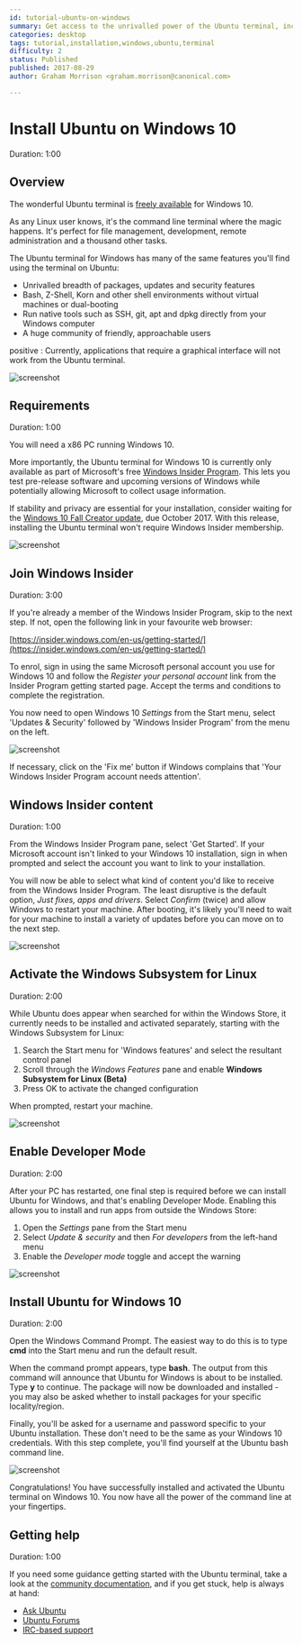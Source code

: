 ```yaml
---
id: tutorial-ubuntu-on-windows
summary: Get access to the unrivalled power of the Ubuntu terminal, including tools such as SSH, apt and vim, directly on your Windows 10 computer.
categories: desktop
tags: tutorial,installation,windows,ubuntu,terminal
difficulty: 2
status: Published
published: 2017-08-29
author: Graham Morrison <graham.morrison@canonical.com>

---
```


# Install Ubuntu on Windows 10
Duration: 1:00

## Overview

The wonderful Ubuntu terminal is [freely available][msubuntu] for Windows 10.

As any Linux user knows, it's the command line terminal where the magic happens. It's perfect for file management, development, remote administration and a thousand other tasks.

The Ubuntu terminal for Windows has many of the same features you'll find using the terminal on Ubuntu:

- Unrivalled breadth of packages, updates and security features
- Bash, Z-Shell, Korn and other shell environments without virtual machines or dual-booting
- Run native tools such as SSH, git, apt and dpkg directly from your Windows computer
- A huge community of friendly, approachable users

positive
: Currently, applications that require a graphical interface will not work from the Ubuntu terminal.

![screenshot](https://assets.ubuntu.com/v1/86b2a146-win10-ubuntu-startmenu.png)

## Requirements
Duration: 1:00

You will need a x86 PC running Windows 10.

More importantly, the Ubuntu terminal for Windows 10 is currently only available as part of Microsoft's free [Windows Insider Program][windowsinsider]. This lets you test pre-release software and upcoming versions of Windows while potentially allowing Microsoft to collect usage information.

If stability and privacy are essential for your installation, consider waiting for the [Windows 10 Fall Creator update][win10fall], due October 2017. With this release, installing the Ubuntu terminal won't require Windows Insider membership.

![screenshot](https://assets.ubuntu.com/v1/da4c0355-win10-ubuntu-insider.png)

## Join Windows Insider
Duration: 3:00

If you're already a member of the Windows Insider Program, skip to the next step. If not, open the following link in your favourite web browser:

[https://insider.windows.com/en-us/getting-started/](https://insider.windows.com/en-us/getting-started/)

To enrol, sign in using the same Microsoft personal account you use for Windows 10 and follow the *Register your personal account* link from the Insider Program getting started page. Accept the terms and conditions to complete the registration.

You now need to open Windows 10 *Settings* from the Start menu, select 'Updates & Security' followed by 'Windows Insider Program' from the menu on the left.

![screenshot](https://assets.ubuntu.com/v1/c4ad72ed-win10-ubuntu-settings.png)

If necessary, click on the 'Fix me' button if Windows complains that 'Your Windows Insider Program account needs attention'.

## Windows Insider content
Duration: 1:00

From the Windows Insider Program pane, select 'Get Started'. If your Microsoft account isn't linked to your Windows 10 installation, sign in when prompted and select the account you want to link to your installation.

You will now be able to select what kind of content you'd like to receive from the Windows Insider Program. The least disruptive is the default option, *Just fixes, apps and drivers*. Select *Confirm* (twice) and allow Windows to restart your machine. After booting, it's likely you'll need to wait for your machine to install a variety of updates before you can move on to the next step.
 
![screenshot](https://assets.ubuntu.com/v1/35588b47-win10-ubuntu-content.png) 

## Activate the Windows Subsystem for Linux
Duration: 2:00

While Ubuntu does appear when searched for within the Windows Store, it currently needs to be installed and activated separately, starting with the Windows Subsystem for Linux:

1. Search the Start menu for 'Windows features' and select the resultant control panel
1. Scroll through the *Windows Features* pane and enable **Windows Subsystem for Linux (Beta)**
1. Press OK to activate the changed configuration

When prompted, restart your machine. 

![screenshot](https://assets.ubuntu.com/v1/c18526f7-win10-ubuntu-features.png)

## Enable Developer Mode
Duration: 2:00

After your PC has restarted, one final step is required before we can install Ubuntu for Windows, and that's enabling Developer Mode. Enabling this allows you to install and run apps from outside the Windows Store:

1. Open the *Settings* pane from the Start menu
1. Select *Update & security* and then *For developers* from the left-hand menu
1. Enable the *Developer mode* toggle and accept the warning

![screenshot](https://assets.ubuntu.com/v1/89947730-win10-ubuntu-devmode.png)

## Install Ubuntu for Windows 10
Duration: 2:00

Open the Windows Command Prompt. The easiest way to do this is to type **cmd** into the Start menu and run the default result.

When the command prompt appears, type **bash**. The output from this command will announce that Ubuntu for Windows is about to be installed. Type **y** to continue. The package will now be downloaded and installed - you may also be asked whether to install packages for your specific locality/region. 

Finally, you'll be asked for a username and password specific to your Ubuntu installation. These don't need to be the same as your Windows 10 credentials. With this step complete, you'll find yourself at the Ubuntu bash command line. 

![screenshot](https://assets.ubuntu.com/v1/05a35ed8-win10-ubuntu-bash-complete.png)

Congratulations! You have successfully installed and activated the Ubuntu terminal on Windows 10. You now have all the power of the command line at your fingertips.

## Getting help
Duration: 1:00

If you need some guidance getting started with the Ubuntu terminal, take a look at the [community documentation][commdocs], and if you get stuck, help is always at hand:

* [Ask Ubuntu][askubuntu]
* [Ubuntu Forums][forums]
* [IRC-based support][ubuntuirc]

<!-- LINKS -->
[msubuntu]: https://www.microsoft.com/en-us/store/p/ubuntu/9nblggh4msv6
[getstartedcli]: https://help.ubuntu.com/community/UsingTheTerminal
[windowsinsider]: https://insider.windows.com/en-us/
[storelink]: ms-windows-store://pdp/?productid=9NBLGGH4MSV6&referrer=unistoreweb&scenario=click&webig=11a9a85f-44f0-4cf5-ac1f-d9e148f2c23b&muid=01A3F9D8DEC2605B1426F331DF03617B
[win10fall]: https://www.microsoft.com/en-us/windows/upcoming-features
[commdocs]: https://help.ubuntu.com/community/UsingTheTerminal
[askubuntu]: https://askubuntu.com/
[forums]: https://ubuntuforums.org/
[ubuntuirc]: https://wiki.ubuntu.com/IRC/ChannelList
